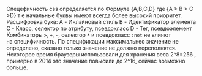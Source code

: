 Спецефичность css определяется по Формуле
{A,B,C,D} где {A > B > C >D} т е начальные буквы имеют всегда более высокий приоритет. Расшифровка букв:
A - Инлайновый стиль
B - Идентификатор элемента
C - Класс,  селектор по атрибуту,  псевдокласс
D - Тег,  псевдоэлемент
Комбинаторы `>`, `+`, `~`, селектор `*` и псевдокласс `:not` не влияют на специфичность.
По спецификации максимальнео значение не определено, сказано только значение не должно переполнятся.  Некоторое время браузеры использовали для хранения веса 2^8=256 , примерно в 2014 это значение повысили до 2^16, сейчас возможно больше. 


